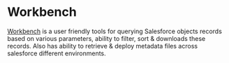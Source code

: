 # Workbench

[Workbench](https://salesarena-dev-ed.my.site.com/Workbench/s/) is a user friendly tools for querying Salesforce objects records based on various parameters, ability to filter, sort & downloads these records. Also has ability to retrieve & deploy metadata files across salesforce different environments.